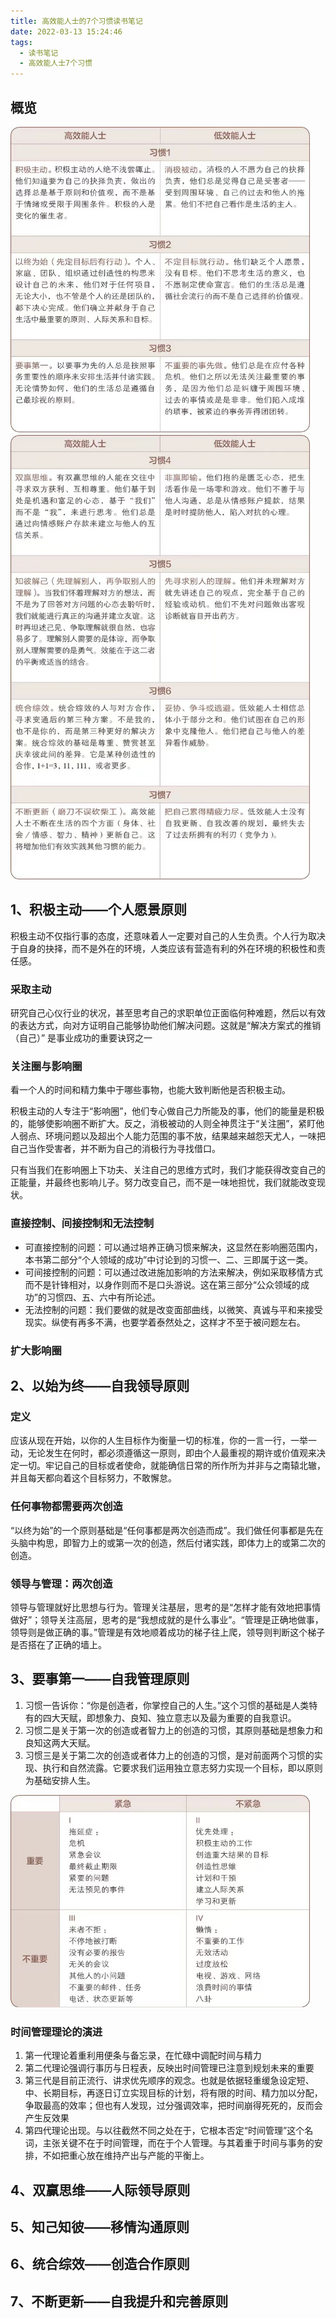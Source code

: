 ```yaml
---
title: 高效能人士的7个习惯读书笔记
date: 2022-03-13 15:24:46
tags:
  - 读书笔记
  - 高效能人士7个习惯
---
```

## 概览
<img src="/img/eff1.jpeg" style="max-width:95%" />

<img src="/img/eff2.jpeg" style="max-width:95%" />

## 1、积极主动——个人愿景原则
积极主动不仅指行事的态度，还意味着人一定要对自己的人生负责。个人行为取决于自身的抉择，而不是外在的环境，人类应该有营造有利的外在环境的积极性和责任感。

### 采取主动
研究自己心仪行业的状况，甚至思考自己的求职单位正面临何种难题，然后以有效的表达方式，向对方证明自己能够协助他们解决问题。这就是“解决方案式的推销（自己）” 是事业成功的重要诀窍之一

### 关注圈与影响圈
看一个人的时间和精力集中于哪些事物，也能大致判断他是否积极主动。

积极主动的人专注于“影响圈”，他们专心做自己力所能及的事，他们的能量是积极的，能够使影响圈不断扩大。反之，消极被动的人则全神贯注于“关注圈”，紧盯他人弱点、环境问题以及超出个人能力范围的事不放，结果越来越怨天尤人，一味把自己当作受害者，并不断为自己的消极行为寻找借口。

只有当我们在影响圈上下功夫、关注自己的思维方式时，我们才能获得改变自己的正能量，并最终也影响儿子。努力改变自己，而不是一味地担忧，我们就能改变现状。

### 直接控制、间接控制和无法控制
* 可直接控制的问题：可以通过培养正确习惯来解决，这显然在影响圈范围内，本书第二部分“个人领域的成功”中讨论到的习惯一、二、三即属于这一类。
* 可间接控制的问题：可以通过改进施加影响的方法来解决，例如采取移情方式而不是针锋相对，以身作则而不是口头游说。这在第三部分“公众领域的成功”的习惯四、五、六中有所论述。
* 无法控制的问题：我们要做的就是改变面部曲线，以微笑、真诚与平和来接受现实。纵使有再多不满，也要学着泰然处之，这样才不至于被问题左右。
### 扩大影响圈

## 2、以始为终——自我领导原则

### 定义
应该从现在开始，以你的人生目标作为衡量一切的标准，你的一言一行，一举一动，无论发生在何时，都必须遵循这一原则，即由个人最重视的期许或价值观来决定一切。牢记自己的目标或者使命，就能确信日常的所作所为并非与之南辕北辙，并且每天都向着这个目标努力，不敢懈怠。

### 任何事物都需要两次创造
“以终为始”的一个原则基础是“任何事都是两次创造而成”。我们做任何事都是先在头脑中构思，即智力上的或第一次的创造，然后付诸实践，即体力上的或第二次的创造。

### 领导与管理：两次创造
领导与管理就好比思想与行为。管理关注基层，思考的是“怎样才能有效地把事情做好”；领导关注高层，思考的是“我想成就的是什么事业”。“管理是正确地做事，领导则是做正确的事。”管理是有效地顺着成功的梯子往上爬，领导则判断这个梯子是否搭在了正确的墙上。



## 3、要事第一——自我管理原则
1. 习惯一告诉你：“你是创造者，你掌控自己的人生。”这个习惯的基础是人类特有的四大天赋，即想象力、良知、独立意志以及最为重要的自我意识。
2. 习惯二是关于第一次的创造或者智力上的创造的习惯，其原则基础是想象力和良知这两大天赋。
3. 习惯三是关于第二次的创造或者体力上的创造的习惯，是对前面两个习惯的实现、执行和自然流露。它要求我们运用独立意志努力实现一个目标，即以原则为基础安排人生。
<img src="/img/eff3.jpeg" style="max-width:95%" />

### 时间管理理论的演进
1. 第一代理论着重利用便条与备忘录，在忙碌中调配时间与精力
2. 第二代理论强调行事历与日程表，反映出时间管理已注意到规划未来的重要
3. 第三代是目前正流行、讲求优先顺序的观念。也就是依据轻重缓急设定短、中、长期目标，再逐日订立实现目标的计划，将有限的时间、精力加以分配，争取最高的效率；但也有人发现，过分强调效率，把时间崩得死死的，反而会产生反效果
4. 第四代理论出现。与以往截然不同之处在于，它根本否定“时间管理”这个名词，主张关键不在于时间管理，而在于个人管理。与其着重于时间与事务的安排，不如把重心放在维持产出与产能的平衡上。


## 4、双赢思维——人际领导原则
## 5、知己知彼——移情沟通原则
## 6、统合综效——创造合作原则
## 7、不断更新——自我提升和完善原则 